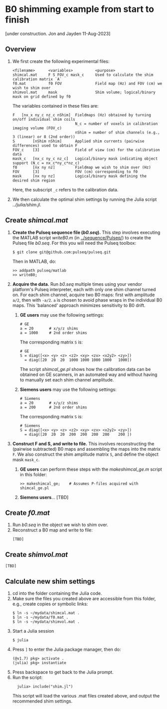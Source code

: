 # B0 shimming example from start to finish

[under construction. Jon and Jayden 11-Aug-2023]


## Overview 

1. We first create the following experimental files:
    ```
    <filename>      <variables>          <purpose>
    shimcal.mat     F S FOV_c mask_c     Used to calculate the shim calibration matrix `A`
    f0.mat          f0 FOV               Field map (Hz) and FOV (cm) we wish to shim over
    shimvol.mat     mask                 Shim volume; logical/binary mask on grid defined by f0
    ```

    The variables contained in these files are:
    ```
    F   [nx_x ny_c nz_c nShim]  Fieldmaps (Hz) obtained by turning on/off individual shim coils
                                N_c = number of voxels in calibration imaging volume (FOV_c)
                                nShim = number of shim channels (e.g., 3 (linear) or 8 (2nd order))
    S        [nShim nShim]      Applied shim currents (pairwise differences) used to obtain F
    FOV_c    [3]                Field of view (cm) for the calibration data
    mask_c   [nx_c ny_c nz_c]   Logical/binary mask indicating object support (N_c = nx_c*ny_c*nz_c)
    f0       [nx ny nz]         Fieldmap we wish to shim over (Hz)
    FOV      [3]                FOV (cm) corresponding to f0
    mask     [nx ny nz]         Logical/binary mask defining the desired shim region
    ```
    Here, the subscript `_c` refers to the calibration data.

2. We then calculate the optimal shim settings by running the Julia
script *../julia/shim.jl*.


## Create *shimcal.mat*

1. **Create the Pulseq sequence file (*b0.seq*).**
    This step involves executing the MATLAB script *writeB0.m*
    (in [../sequence/Pulseq/](../sequence/Pulseq/))
    to create the Pulseq file *b0.seq*.
    For this you will need the Pulseq toolbox:
    ```
    $ git clone git@github.com:pulseq/pulseq.git
    ```
    Then in MATLAB, do:
    ```
    >> addpath pulseq/matlab
    >> writeB0;
    ```

2. **Acquire the data.**
    Run *b0.seq* multiple times using your vendor platform's Pulseq interpreter, 
    each with only one shim channel turned on.
    For each shim channel, acquire two B0 maps:
    first with amplitude `a/2`, then with `-a/2`. 
    `a` is chosen to avoid phase wraps in the individual B0 maps.
    This 'balanced' approach minimizes sensitivity to B0 drift.

    1. **GE users** may use the following settings:
        ```
        # GE
        a = 20       # x/y/z shims
        a = 1000     # 2nd order shims
        ```
        The corresponding matrix `S` is:
        ```
        # GE
        S = diag([<x> <y> <z> <z2> <xy> <zx> <x2y2> <zy>])
          = diag([20  20  20  1000 1000 1000 1000   1000])
        ```
        The script *shimcal_ge.pl* shows how the calibration data can be obtained on GE scanners,
        in an automated way and without having to manually set each shim channel amplitude.


    2. **Siemens users** may use the following settings:
        ```
        # Siemens
        a = 20       # x/y/z shims
        a = 200      # 2nd order shims
        ```
        The corresponding matrix `S` is:
        ```
        # Siemens
        S = diag([<x> <y> <z> <z2> <xy> <zx> <x2y2> <zy>])
          = diag([20  20  20  200  200  200  200    200 ])   
        ```

3. **Construct F and S, and write to file.**
    This involves reconstructing the (pairwise subtracted) B0 maps 
    and assembling the maps into the matrix `F`. 
    We also construct the shim amplitude matrix `S`, and define the object mask `mask_c`.

    1. **GE users** can perform these steps with the *makeshimcal_ge.m* script in this folder:
        ```
        >> makeshimcal_ge;    # Assumes P-files acquired with shimcal_ge.pl
        ```

    2. **Siemens users**...
       [TBD]
    

## Create *f0.mat*

1. Run *b0.seq* in the object we wish to shim over.
2. Reconstruct a B0 map and write to file:
    ```
    [TBD]
    ```
<!--
    >> getb0init;  % b0init, mask, magraw. Phase unwrapping is done in unwrap/main.jl
    << makef0;
-->


## Create *shimvol.mat*

```
[TBD]
```

<!--
    >> makeshimvol;  % uses FSL (bet) to do skull stripping
-->


## Calculate new shim settings

1. cd into the folder containing the Julia code.
1. Make sure the files you created above are accessible from this folder, 
   e.g., create copies or symbolic links:
   ```
   $ ln -s ~/mydata/shimcal.mat .
   $ ln -s ~/mydata/f0.mat .
   $ ln -s ~/mydata/shimvol.mat .
   ```
1. Start a Julia session 
    ```
    $ julia
    ```
1. Press `]` to enter the Julia package manager, then do:
    ```
    (@v1.7) pkg> activate .
    (julia) pkg> instantiate
    ```
1. Press backspace to get back to the Julia prompt.
1. Run the script:
    ```
      julia> include("shim.jl")
    ```
    This script will load the various .mat files created above,
    and output the recommended shim settings.


